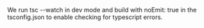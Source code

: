 


We run tsc --watch in dev mode and build with noEmit: true in the tsconfig.json to enable checking for typescript errors.